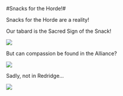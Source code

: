 #Snacks for the Horde!#

Snacks for the Horde are a reality!

Our tabard is the Sacred Sign of the Snack!

![](http://westkarana.com/images/headsnack.jpg)

But can compassion be found in the Alliance?

![](http://westkarana.com/images/snacks1.jpg)

Sadly, not in Redridge...

![](http://westkarana.com/images/snacks2.jpg)
